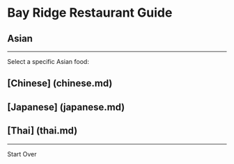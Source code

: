 # Bay Ridge Restaurant Guide
## Asian
---
Select a specific Asian food:
## [Chinese] (chinese.md)
## [Japanese] (japanese.md)
## [Thai] (thai.md)
---
Start Over
